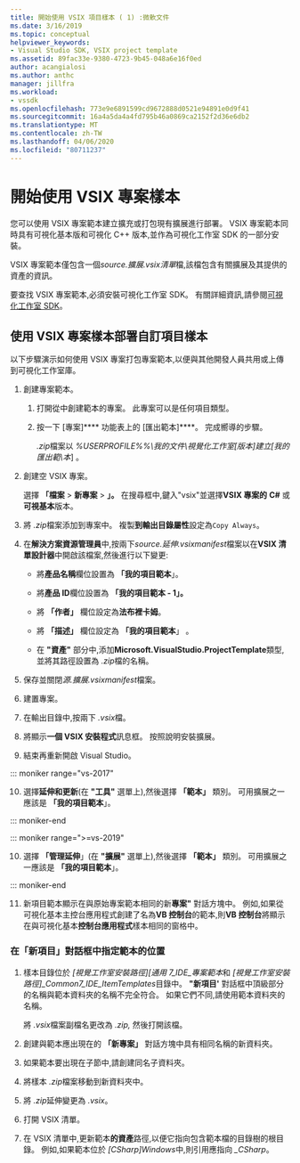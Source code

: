 ```yaml
---
title: 開始使用 VSIX 項目樣本 ( 1) :微軟文件
ms.date: 3/16/2019
ms.topic: conceptual
helpviewer_keywords:
- Visual Studio SDK, VSIX project template
ms.assetid: 89fac33e-9380-4723-9b45-048a6e16f0ed
author: acangialosi
ms.author: anthc
manager: jillfra
ms.workload:
- vssdk
ms.openlocfilehash: 773e9e6891599cd9672888d0521e94891e0d9f41
ms.sourcegitcommit: 16a4a5da4a4fd795b46a0869ca2152f2d36e6db2
ms.translationtype: MT
ms.contentlocale: zh-TW
ms.lasthandoff: 04/06/2020
ms.locfileid: "80711237"
---
```

# <a name="get-started-with-the-vsix-project-template"></a>開始使用 VSIX 專案樣本

您可以使用 VSIX 專案範本建立擴充或打包現有擴展進行部署。 VSIX 專案範本同時具有可視化基本版和可視化 C++ 版本,並作為可視化工作室 SDK 的一部分安裝。

 VSIX 專案範本僅包含一個*source.擴展.vsix清單*檔,該檔包含有關擴展及其提供的資產的資訊。

 要查找 VSIX 專案範本,必須安裝可視化工作室 SDK。 有關詳細資訊,請參閱[可視化工作室 SDK](../extensibility/visual-studio-sdk.md)。

## <a name="deploy-a-custom-project-template-using-the-vsix-project-template"></a>使用 VSIX 專案樣本部署自訂項目樣本

 以下步驟演示如何使用 VSIX 專案打包專案範本,以便與其他開發人員共用或上傳到可視化工作室庫。

1. 創建專案範本。

    1. 打開從中創建範本的專案。 此專案可以是任何項目類型。

    2. 按一下 [專案]**** 功能表上的 [匯出範本]****。 完成嚮導的步驟。

         *.zip*檔案以 *%USERPROFILE%%\我的文件\視覺化工作室[版本]建立[我的匯出範\\本*] 。

2. 創建空 VSIX 專案。

     選擇 **「檔案** > **新專案** > **」。** 在搜尋框中,鍵入"vsix"並選擇**VSIX 專案的** **C#** 或**可視基本**版本。

3. 將 *.zip*檔案添加到專案中。 複製**到輸出目錄屬性**設定為`Copy Always`。

4. 在**解決方案資源管理員**中,按兩下*source.延伸.vsixmanifest*檔案以在**VSIX 清單設計器**中開啟該檔案,然後進行以下變更:

    - 將**產品名稱**欄位設置為 **「我的項目範本**」。

    - 將**產品 ID**欄位設置為 **「我的項目範本 - 1」。**

    - 將 **「作者」** 欄位設定為**法布裡卡姆**。

    - 將 **「描述」** 欄位設定為 **「我的項目範本**」 。

    - 在 **"資產"** 部分中,添加**Microsoft.VisualStudio.ProjectTemplate**類型,並將其路徑設置為 *.zip*檔的名稱。

5. 保存並關閉*源.擴展.vsixmanifest*檔案。

6. 建置專案。

7. 在輸出目錄中,按兩下 *.vsix*檔。

8. 將顯示**一個 VSIX 安裝程式**訊息框。 按照說明安裝擴展。

9. 結束再重新開啟 Visual Studio。

::: moniker range="vs-2017"

10. 選擇**延伸和更新**(在 **"工具"** 選單上),然後選擇 **「範本」** 類別。 可用擴展之一應該是 **「我的項目範本**」。

::: moniker-end

::: moniker range=">=vs-2019"

10. 選擇 **「管理延伸**」(在 **"擴展"** 選單上),然後選擇 **「範本」** 類別。 可用擴展之一應該是 **「我的項目範本**」。

::: moniker-end

11. 新項目範本顯示在與原始專案範本相同的新**專案"** 對話方塊中。 例如,如果從可視化基本主控台應用程式創建了名為**VB 控制台**的範本,則**VB 控制台**將顯示在與可視化基本**控制台應用程式**樣本相同的窗格中。

### <a name="to-specify-the-location-of-the-template-in-the-new-project-dialog-box"></a>在「新項目」對話框中指定範本的位置

1. 樣本目錄位於 *[視覺工作室安裝路徑][通用 7_IDE_專案範本*和 *[視覺工作室安裝路徑]_Common7_IDE_ItemTemplates*目錄中。 **"新項目'** 對話框中頂級部分的名稱與範本資料夾的名稱不完全符合。 如果它們不同,請使用範本資料夾的名稱。

    將 *.vsix*檔案副檔名更改為 *.zip,* 然後打開該檔。

2. 創建與範本應出現在的 **「新專案」** 對話方塊中具有相同名稱的新資料夾。

3. 如果範本要出現在子節中,請創建同名子資料夾。

4. 將樣本 *.zip*檔案移動到新資料夾中。

5. 將 *.zip*延伸變更為 *.vsix*。

6. 打開 VSIX 清單。

7. 在 VSIX 清單中,更新範本**的資產**路徑,以便它指向包含範本檔的目錄樹的根目錄。 例如,如果範本位於 *[CSharp]Windows*中,則引用應指向 *_CSharp*。
